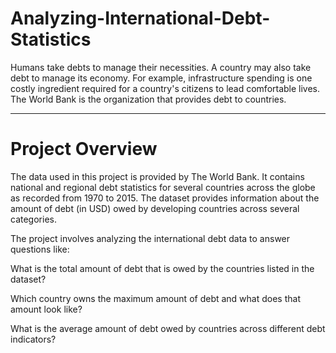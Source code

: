 # Analyzing-International-Debt-Statistics
Humans take debts to manage their necessities. A country may also take debt to manage its economy. For example, infrastructure spending is one costly ingredient required for a country's citizens to lead comfortable lives. The World Bank is the organization that provides debt to countries.

***

# Project Overview
The data used in this project is provided by The World Bank. It contains national and regional debt statistics for several countries across the globe as recorded from 1970 to 2015.
The dataset provides information about the amount of debt (in USD) owed by developing countries across several categories.

The project involves analyzing the international debt data to answer questions like: 

What is the total amount of debt that is owed by the countries listed in the dataset?

Which country owns the maximum amount of debt and what does that amount look like?

What is the average amount of debt owed by countries across different debt indicators?
